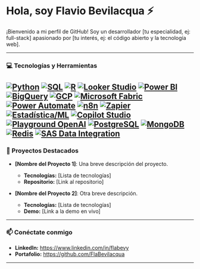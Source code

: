 # Hola, soy Flavio Bevilacqua ⚡

¡Bienvenido a mi perfil de GitHub! Soy un desarrollador [tu especialidad, ej: full-stack] apasionado por [tu interés, ej: el código abierto y la tecnología web].

---

### 💻 Tecnologías y Herramientas

[![Python](https://img.shields.io/badge/Python-3776AB?style=for-the-badge&logo=python&logoColor=white)](https://www.python.org/)
[![SQL](https://img.shields.io/badge/SQL-4479A1?style=for-the-badge&logo=mysql&logoColor=white)](https://es.wikipedia.org/wiki/SQL)
[![R](https://img.shields.io/badge/R-276DC3?style=for-the-badge&logo=r&logoColor=white)](https://www.r-project.org/)
[![Looker Studio](https://img.shields.io/badge/Looker%20Studio-2F80ED?style=for-the-badge&logo=google-data-studio&logoColor=white)](https://lookerstudio.google.com/)
[![Power BI](https://img.shields.io/badge/Power%20BI-F2C811?style=for-the-badge&logo=power-bi&logoColor=black)](https://powerbi.microsoft.com/es-es/)
[![BigQuery](https://img.shields.io/badge/BigQuery-4285F4?style=for-the-badge&logo=google-cloud&logoColor=white)](https://cloud.google.com/bigquery?hl=es)
[![GCP](https://img.shields.io/badge/GCP-4285F4?style=for-the-badge&logo=google-cloud&logoColor=white)](https://cloud.google.com/)
[![Microsoft Fabric](https://img.shields.io/badge/Microsoft%20Fabric-0078D4?style=for-the-badge&logo=microsoft&logoColor=white)](https://www.microsoft.com/en-us/microsoft-fabric)
[![Power Automate](https://img.shields.io/badge/Power%20Automate-0066FF?style=for-the-badge&logo=power-automate&logoColor=white)](https://www.microsoft.com/en-us/power-platform/products/power-automate)
[![n8n](https://img.shields.io/badge/n8n-FF6838?style=for-the-badge&logo=n8n&logoColor=white)](https://n8n.io/)
[![Zapier](https://img.shields.io/badge/Zapier-FF4A00?style=for-the-badge&logo=zapier&logoColor=white)](https://zapier.com/)
[![Estadística/ML](https://img.shields.io/badge/Estad%C3%ADstica%20/%20ML-1E90FF?style=for-the-badge&logo=scikitlearn&logoColor=white)](https://es.wikipedia.org/wiki/Estad%C3%ADstica)
[![Copilot Studio](https://img.shields.io/badge/Copilot%20Studio-5C2D91?style=for-the-badge&logo=microsoft&logoColor=white)](https://www.microsoft.com/en-us/microsoft-copilot-studio)
[![Playground OpenAI](https://img.shields.io/badge/Playground%20OpenAI-412991?style=for-the-badge&logo=openai&logoColor=white)](https://platform.openai.com/playground)
[![PostgreSQL](https://img.shields.io/badge/PostgreSQL-336791?style=for-the-badge&logo=postgresql&logoColor=white)](https://www.postgresql.org/)
[![MongoDB](https://img.shields.io/badge/MongoDB-47A248?style=for-the-badge&logo=mongodb&logoColor=white)](https://www.mongodb.com/)
[![Redis](https://img.shields.io/badge/Redis-DC382D?style=for-the-badge&logo=redis&logoColor=white)](https://redis.io/)
[![SAS Data Integration](https://img.shields.io/badge/SAS%20Data%20Integration-005691?style=for-the-badge&logo=sas&logoColor=white)](https://www.sas.com/es_co/software/data-management/data-integration.html)
---

### 🚀 Proyectos Destacados

* **[Nombre del Proyecto 1]**: Una breve descripción del proyecto.
    * **Tecnologías:** [Lista de tecnologías]
    * **Repositorio:** [Link al repositorio]

* **[Nombre del Proyecto 2]**: Otra breve descripción.
    * **Tecnologías:** [Lista de tecnologías]
    * **Demo:** [Link a la demo en vivo]

---

### 📫 Conéctate conmigo

* **LinkedIn:** https://www.linkedin.com/in/flabevy
* **Portafolio:** https://github.com/FlaBevilacqua

---

